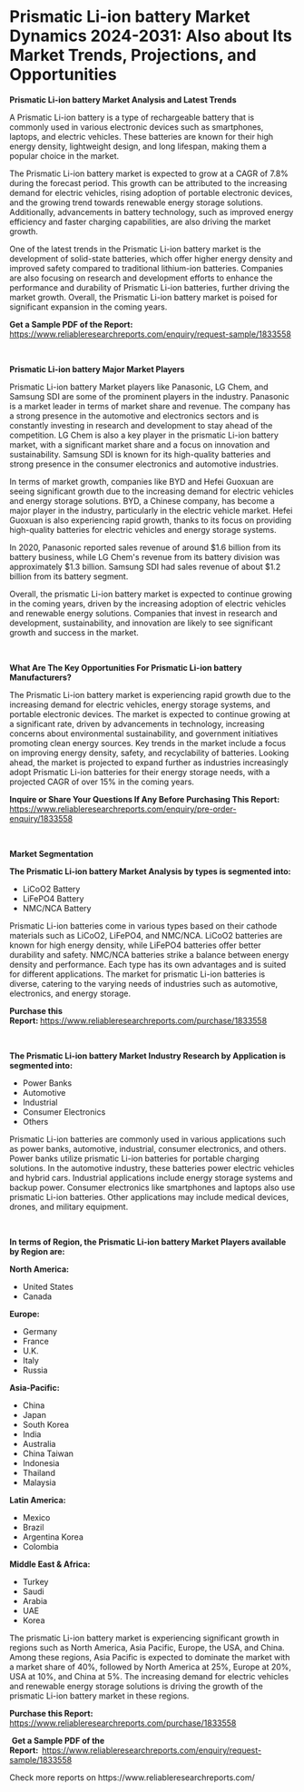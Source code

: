 <p><h1>Prismatic Li-ion battery Market Dynamics 2024-2031: Also about Its Market Trends, Projections, and Opportunities</h1></p><p><strong>Prismatic Li-ion battery Market Analysis and Latest Trends</strong></p>
<p><p>A Prismatic Li-ion battery is a type of rechargeable battery that is commonly used in various electronic devices such as smartphones, laptops, and electric vehicles. These batteries are known for their high energy density, lightweight design, and long lifespan, making them a popular choice in the market.</p><p>The Prismatic Li-ion battery market is expected to grow at a CAGR of 7.8% during the forecast period. This growth can be attributed to the increasing demand for electric vehicles, rising adoption of portable electronic devices, and the growing trend towards renewable energy storage solutions. Additionally, advancements in battery technology, such as improved energy efficiency and faster charging capabilities, are also driving the market growth.</p><p>One of the latest trends in the Prismatic Li-ion battery market is the development of solid-state batteries, which offer higher energy density and improved safety compared to traditional lithium-ion batteries. Companies are also focusing on research and development efforts to enhance the performance and durability of Prismatic Li-ion batteries, further driving the market growth. Overall, the Prismatic Li-ion battery market is poised for significant expansion in the coming years.</p></p>
<p><strong>Get a Sample PDF of the Report:&nbsp;</strong> <a href="https://www.reliableresearchreports.com/enquiry/request-sample/1833558">https://www.reliableresearchreports.com/enquiry/request-sample/1833558</a></p>
<p>&nbsp;</p>
<p><strong>Prismatic Li-ion battery Major Market Players</strong></p>
<p><p>Prismatic Li-ion battery Market players like Panasonic, LG Chem, and Samsung SDI are some of the prominent players in the industry. Panasonic is a market leader in terms of market share and revenue. The company has a strong presence in the automotive and electronics sectors and is constantly investing in research and development to stay ahead of the competition. LG Chem is also a key player in the prismatic Li-ion battery market, with a significant market share and a focus on innovation and sustainability. Samsung SDI is known for its high-quality batteries and strong presence in the consumer electronics and automotive industries.</p><p>In terms of market growth, companies like BYD and Hefei Guoxuan are seeing significant growth due to the increasing demand for electric vehicles and energy storage solutions. BYD, a Chinese company, has become a major player in the industry, particularly in the electric vehicle market. Hefei Guoxuan is also experiencing rapid growth, thanks to its focus on providing high-quality batteries for electric vehicles and energy storage systems.</p><p>In 2020, Panasonic reported sales revenue of around $1.6 billion from its battery business, while LG Chem's revenue from its battery division was approximately $1.3 billion. Samsung SDI had sales revenue of about $1.2 billion from its battery segment.</p><p>Overall, the prismatic Li-ion battery market is expected to continue growing in the coming years, driven by the increasing adoption of electric vehicles and renewable energy solutions. Companies that invest in research and development, sustainability, and innovation are likely to see significant growth and success in the market.</p></p>
<p>&nbsp;</p>
<p><strong>What Are The Key Opportunities For Prismatic Li-ion battery Manufacturers?</strong></p>
<p><p>The Prismatic Li-ion battery market is experiencing rapid growth due to the increasing demand for electric vehicles, energy storage systems, and portable electronic devices. The market is expected to continue growing at a significant rate, driven by advancements in technology, increasing concerns about environmental sustainability, and government initiatives promoting clean energy sources. Key trends in the market include a focus on improving energy density, safety, and recyclability of batteries. Looking ahead, the market is projected to expand further as industries increasingly adopt Prismatic Li-ion batteries for their energy storage needs, with a projected CAGR of over 15% in the coming years.</p></p>
<p><strong>Inquire or Share Your Questions If Any Before Purchasing This Report:</strong> <a href="https://www.reliableresearchreports.com/enquiry/pre-order-enquiry/1833558">https://www.reliableresearchreports.com/enquiry/pre-order-enquiry/1833558</a></p>
<p>&nbsp;</p>
<p><strong>Market Segmentation</strong></p>
<p><strong>The Prismatic Li-ion battery Market Analysis by types is segmented into:</strong></p>
<p><ul><li>LiCoO2 Battery</li><li>LiFePO4 Battery</li><li>NMC/NCA Battery</li></ul></p>
<p><p>Prismatic Li-ion batteries come in various types based on their cathode materials such as LiCoO2, LiFePO4, and NMC/NCA. LiCoO2 batteries are known for high energy density, while LiFePO4 batteries offer better durability and safety. NMC/NCA batteries strike a balance between energy density and performance. Each type has its own advantages and is suited for different applications. The market for prismatic Li-ion batteries is diverse, catering to the varying needs of industries such as automotive, electronics, and energy storage.</p></p>
<p><strong>Purchase this Report:&nbsp;</strong><a href="https://www.reliableresearchreports.com/purchase/1833558">https://www.reliableresearchreports.com/purchase/1833558</a></p>
<p>&nbsp;</p>
<p><strong>The Prismatic Li-ion battery Market Industry Research by Application is segmented into:</strong></p>
<p><ul><li>Power Banks</li><li>Automotive</li><li>Industrial</li><li>Consumer Electronics</li><li>Others</li></ul></p>
<p><p>Prismatic Li-ion batteries are commonly used in various applications such as power banks, automotive, industrial, consumer electronics, and others. Power banks utilize prismatic Li-ion batteries for portable charging solutions. In the automotive industry, these batteries power electric vehicles and hybrid cars. Industrial applications include energy storage systems and backup power. Consumer electronics like smartphones and laptops also use prismatic Li-ion batteries. Other applications may include medical devices, drones, and military equipment.</p></p>
<p>&nbsp;</p>
<p><strong>In terms of Region, the Prismatic Li-ion battery Market Players available by Region are:</strong></p>
<p>
    <p> <strong> North America: </strong>
        <ul>
            <li>United States</li>
            <li>Canada</li>
        </ul>
        </p> 
    <p> <strong> Europe: </strong>
        <ul>
            <li>Germany</li>
            <li>France</li>
            <li>U.K.</li>
            <li>Italy</li>
            <li>Russia</li>
        </ul>
        </p> 
    <p> <strong> Asia-Pacific: </strong>
        <ul>
            <li>China</li>
            <li>Japan</li>
            <li>South Korea</li>
            <li>India</li>
            <li>Australia</li>
            <li>China Taiwan</li>
            <li>Indonesia</li>
            <li>Thailand</li>
            <li>Malaysia</li>
        </ul>
        </p> 
    <p> <strong> Latin America: </strong>
        <ul>
            <li>Mexico</li>
            <li>Brazil</li>
            <li>Argentina Korea</li>
            <li>Colombia</li>
        </ul>
        </p> 
    <p> <strong> Middle East & Africa: </strong>
        <ul>
            <li>Turkey</li>
            <li>Saudi</li>
            <li>Arabia</li>
            <li>UAE</li>
            <li>Korea</li>
        </ul>
    </p>
    </p>
<p><p>The prismatic Li-ion battery market is experiencing significant growth in regions such as North America, Asia Pacific, Europe, the USA, and China. Among these regions, Asia Pacific is expected to dominate the market with a market share of 40%, followed by North America at 25%, Europe at 20%, USA at 10%, and China at 5%. The increasing demand for electric vehicles and renewable energy storage solutions is driving the growth of the prismatic Li-ion battery market in these regions.</p></p>
<p><strong>Purchase this Report: </strong><a href="https://www.reliableresearchreports.com/purchase/1833558">https://www.reliableresearchreports.com/purchase/1833558</a></p>
<p>&nbsp;<strong>Get a Sample PDF of the Report:&nbsp;&nbsp;</strong><a href="https://www.reliableresearchreports.com/enquiry/request-sample/1833558">https://www.reliableresearchreports.com/enquiry/request-sample/1833558</a></p>
<p><strong></strong></p>
<p>Check more reports on https://www.reliableresearchreports.com/</p>